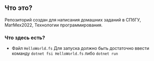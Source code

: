 ## Что это?

Репозиторий создан для написания домашних заданий в СПбГУ, МатМех2022, Технологии программирования.

### Что здесь есть?

 - Файл `HelloWorld.fs`
 Для запуска должно быть достаточно ввести команду `dotnet fsi HelloWorld.fs` либо `dotnet run`

